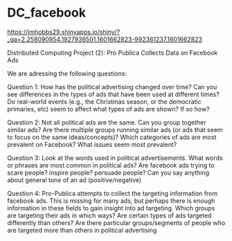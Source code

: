 # DC_facebook

https://jmhobbs29.shinyapps.io/shiny/?_ga=2.258090954.1927936501.1601662823-992361237.1601662823

Distributed Computing Project (2): Pro Publica Collects Data on Facebook Ads

We are adressing the following questions: 

Question 1: 
How has the political advertising changed over time? Can you see differences in
the types of ads that have been used at different times? Do real-world events (e.g., the Christmas season, or the democratic primaries, etc) seem to affect what types of ads are shown? If so how?

Question 2: 
Not all political ads are the same. Can you group together similar ads? Are there multiple groups running similar ads (or ads that seem to focus on the same ideas/concepts)? Which categories of ads are most prevalent on Facebook? What issues seem most prevalent?

Question 3: 
Look at the words used in political advertisements. What words or phrases are most common in political ads? Are facebook ads trying to scare people? inspire people? persuade people? Can you say anything about general tone of an ad (positive/negative)

Question 4: 
Pro-Publica attempts to collect the targeting information from facebook ads. This is missing for many ads, but perhaps there is enough information in these fields to gain insight into ad targeting. Which groups are targeting their ads in which ways? Are certain types of ads targeted differently than others? Are there particular groups/segments of people who are targeted more than others in political advertising
